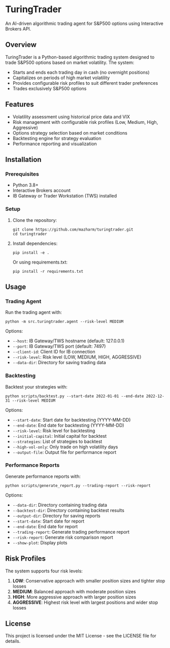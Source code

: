 # TuringTrader

An AI-driven algorithmic trading agent for S&P500 options using Interactive Brokers API.

## Overview

TuringTrader is a Python-based algorithmic trading system designed to trade S&P500 options based on market volatility. The system:

- Starts and ends each trading day in cash (no overnight positions)
- Capitalizes on periods of high market volatility
- Provides configurable risk profiles to suit different trader preferences
- Trades exclusively S&P500 options

## Features

- Volatility assessment using historical price data and VIX
- Risk management with configurable risk profiles (Low, Medium, High, Aggressive)
- Options strategy selection based on market conditions
- Backtesting engine for strategy evaluation
- Performance reporting and visualization

## Installation

### Prerequisites

- Python 3.8+
- Interactive Brokers account
- IB Gateway or Trader Workstation (TWS) installed

### Setup

1. Clone the repository:
   ```
   git clone https://github.com/mazharm/turingtrader.git
   cd turingtrader
   ```

2. Install dependencies:
   ```
   pip install -e .
   ```
   
   Or using requirements.txt:
   ```
   pip install -r requirements.txt
   ```

## Usage

### Trading Agent

Run the trading agent with:

```
python -m src.turingtrader.agent --risk-level MEDIUM
```

Options:
- `--host`: IB Gateway/TWS hostname (default: 127.0.0.1)
- `--port`: IB Gateway/TWS port (default: 7497)
- `--client-id`: Client ID for IB connection
- `--risk-level`: Risk level (LOW, MEDIUM, HIGH, AGGRESSIVE)
- `--data-dir`: Directory for saving trading data

### Backtesting

Backtest your strategies with:

```
python scripts/backtest.py --start-date 2022-01-01 --end-date 2022-12-31 --risk-level MEDIUM
```

Options:
- `--start-date`: Start date for backtesting (YYYY-MM-DD)
- `--end-date`: End date for backtesting (YYYY-MM-DD)
- `--risk-level`: Risk level for backtesting
- `--initial-capital`: Initial capital for backtest
- `--strategies`: List of strategies to backtest
- `--high-vol-only`: Only trade on high volatility days
- `--output-file`: Output file for performance report

### Performance Reports

Generate performance reports with:

```
python scripts/generate_report.py --trading-report --risk-report
```

Options:
- `--data-dir`: Directory containing trading data
- `--backtest-dir`: Directory containing backtest results
- `--output-dir`: Directory for saving reports
- `--start-date`: Start date for report
- `--end-date`: End date for report
- `--trading-report`: Generate trading performance report
- `--risk-report`: Generate risk comparison report
- `--show-plot`: Display plots

## Risk Profiles

The system supports four risk levels:

1. **LOW**: Conservative approach with smaller position sizes and tighter stop losses
2. **MEDIUM**: Balanced approach with moderate position sizes
3. **HIGH**: More aggressive approach with larger position sizes
4. **AGGRESSIVE**: Highest risk level with largest positions and wider stop losses

## License

This project is licensed under the MIT License - see the LICENSE file for details.
